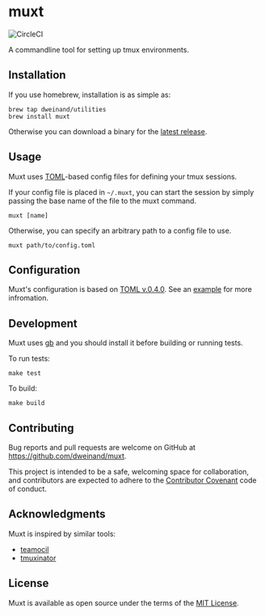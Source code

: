 # muxt

![CircleCI](https://circleci.com/gh/dweinand/muxt.svg?style=svg&circle-token=d2dda66af3767333a8c0193974fd53b7df1ca619)



A commandline tool for setting up tmux environments.

## Installation

If you use homebrew, installation is as simple as:

```shell
brew tap dweinand/utilities
brew install muxt
```
Otherwise you can download a binary for the [latest release][latest-release].

## Usage

Muxt uses [TOML][toml]-based config files for defining your tmux sessions.

If your config file is placed in `~/.muxt`, you can start the session by simply
passing the base name of the file to the muxt command.

```shell
muxt [name]
```

Otherwise, you can specify an arbitrary path to a config file to use.

```shell
muxt path/to/config.toml
```

## Configuration

Muxt's configuration is based on [TOML v.0.4.0][toml]. See an [example][example]
for more infromation.

## Development

Muxt uses [gb][gb] and you should install it before building or running tests.

To run tests:

```shell
make test
```

To build:

```shell
make build
```

## Contributing

Bug reports and pull requests are welcome on GitHub at
https://github.com/dweinand/muxt.

This project is intended to be a safe, welcoming space for collaboration, and
contributors are expected to adhere to the [Contributor Covenant][coc] code of
conduct.

## Acknowledgments

Muxt is inspired by similar tools:
* [teamocil](https://github.com/remiprev/teamocil)
* [tmuxinator](https://github.com/tmuxinator/tmuxinator)

## License

Muxt is available as open source under the terms of the [MIT License][mit].

[latest-release]:https://github.com/dweinand/muxt/releases/latest
[toml]:https://github.com/toml-lang/toml/blob/master/versions/en/toml-v0.4.0.md
[example]:https://github.com/dweinand/muxt/blob/master/src/muxt/assets/config/example.toml
[gb]:http://getgb.io/
[coc]:http://contributor-covenant.org
[mit]:http://opensource.org/licenses/MIT
